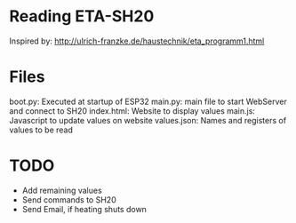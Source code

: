 # Reading ETA-SH20
Inspired by: http://ulrich-franzke.de/haustechnik/eta_programm1.html

# Files
boot.py: Executed at startup of ESP32
main.py: main file to start WebServer and connect to SH20
index.html: Website to display values
main.js: Javascript to update values on website
values.json: Names and registers of values to be read

# TODO
- Add remaining values
- Send commands to SH20
- Send Email, if heating shuts down 